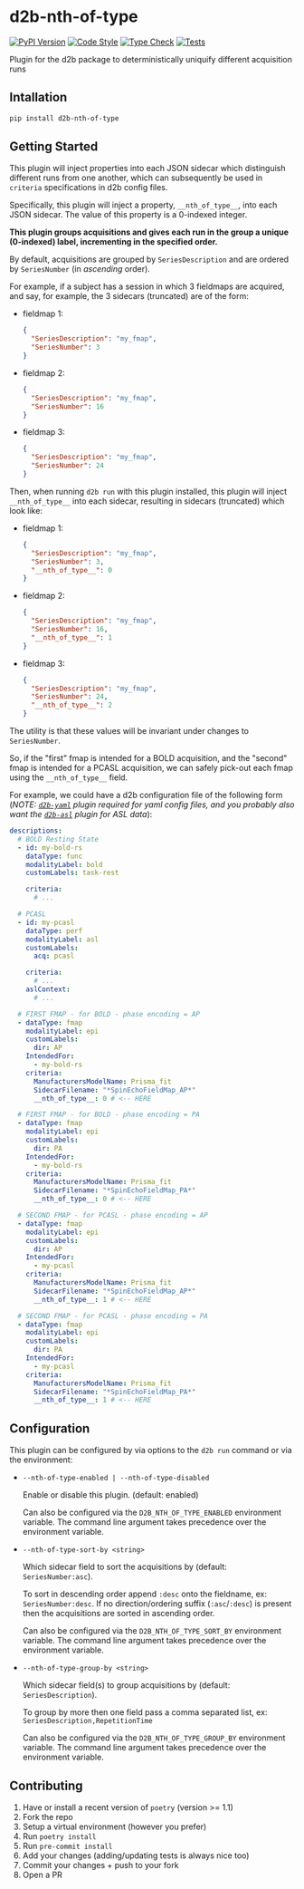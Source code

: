 # d2b-nth-of-type

[![PyPI Version](https://img.shields.io/pypi/v/d2b-nth-of-type.svg)](https://pypi.org/project/d2b-nth-of-type/) [![Code Style](https://github.com/d2b-dev/d2b-nth-of-type/actions/workflows/lint.yaml/badge.svg)](https://github.com/d2b-dev/d2b-nth-of-type/actions/workflows/lint.yaml) [![Type Check](https://github.com/d2b-dev/d2b-nth-of-type/actions/workflows/type-check.yaml/badge.svg)](https://github.com/d2b-dev/d2b-nth-of-type/actions/workflows/type-check.yaml) [![Tests](https://github.com/d2b-dev/d2b-nth-of-type/actions/workflows/test.yaml/badge.svg)](https://github.com/d2b-dev/d2b-nth-of-type/actions/workflows/test.yaml)

Plugin for the d2b package to deterministically uniquify different acquisition runs

## Intallation

```bash
pip install d2b-nth-of-type
```

## Getting Started

This plugin will inject properties into each JSON sidecar which distinguish different runs from one another, which can subsequently be used in `criteria` specifications in d2b config files.

Specifically, this plugin will inject a property, `__nth_of_type__`, into each JSON sidecar. The value of this property is a 0-indexed integer.

**This plugin groups acquisitions and gives each run in the group a unique (0-indexed) label, incrementing in the specified order.**

By default, acquisitions are grouped by `SeriesDescription` and are ordered by `SeriesNumber` (in _ascending_ order).

For example, if a subject has a session in which 3 fieldmaps are acquired, and say, for example, the 3 sidecars (truncated) are of the form:

- fieldmap 1:

  ```json
  {
    "SeriesDescription": "my_fmap",
    "SeriesNumber": 3
  }
  ```

- fieldmap 2:

  ```json
  {
    "SeriesDescription": "my_fmap",
    "SeriesNumber": 16
  }
  ```

- fieldmap 3:

  ```json
  {
    "SeriesDescription": "my_fmap",
    "SeriesNumber": 24
  }
  ```

Then, when running `d2b run` with this plugin installed, this plugin will inject `__nth_of_type__` into each sidecar, resulting in sidecars (truncated) which look like:

- fieldmap 1:

  ```json
  {
    "SeriesDescription": "my_fmap",
    "SeriesNumber": 3,
    "__nth_of_type__": 0
  }
  ```

- fieldmap 2:

  ```json
  {
    "SeriesDescription": "my_fmap",
    "SeriesNumber": 16,
    "__nth_of_type__": 1
  }
  ```

- fieldmap 3:

  ```json
  {
    "SeriesDescription": "my_fmap",
    "SeriesNumber": 24,
    "__nth_of_type__": 2
  }
  ```

The utility is that these values will be invariant under changes to `SeriesNumber`.

So, if the "first" fmap is intended for a BOLD acquisition, and the "second" fmap is intended for a PCASL acquisition, we can safely pick-out each fmap using the `__nth_of_type__` field.

For example, we could have a d2b configuration file of the following form (_NOTE: [`d2b-yaml`](https://github.com/d2b-dev/d2b-yaml) plugin required for yaml config files, and you probably also want the [`d2b-asl`](https://github.com/d2b-dev/d2b-asl) plugin for ASL data_):

```yaml
descriptions:
  # BOLD Resting State
  - id: my-bold-rs
    dataType: func
    modalityLabel: bold
    customLabels: task-rest

    criteria:
      # ...

  # PCASL
  - id: my-pcasl
    dataType: perf
    modalityLabel: asl
    customLabels:
      acq: pcasl

    criteria:
      # ...
    aslContext:
      # ...

  # FIRST FMAP - for BOLD - phase encoding = AP
  - dataType: fmap
    modalityLabel: epi
    customLabels:
      dir: AP
    IntendedFor:
      - my-bold-rs
    criteria:
      ManufacturersModelName: Prisma_fit
      SidecarFilename: "*SpinEchoFieldMap_AP*"
      __nth_of_type__: 0 # <-- HERE

  # FIRST FMAP - for BOLD - phase encoding = PA
  - dataType: fmap
    modalityLabel: epi
    customLabels:
      dir: PA
    IntendedFor:
      - my-bold-rs
    criteria:
      ManufacturersModelName: Prisma_fit
      SidecarFilename: "*SpinEchoFieldMap_PA*"
      __nth_of_type__: 0 # <-- HERE

  # SECOND FMAP - for PCASL - phase encoding = AP
  - dataType: fmap
    modalityLabel: epi
    customLabels:
      dir: AP
    IntendedFor:
      - my-pcasl
    criteria:
      ManufacturersModelName: Prisma_fit
      SidecarFilename: "*SpinEchoFieldMap_AP*"
      __nth_of_type__: 1 # <-- HERE

  # SECOND FMAP - for PCASL - phase encoding = PA
  - dataType: fmap
    modalityLabel: epi
    customLabels:
      dir: PA
    IntendedFor:
      - my-pcasl
    criteria:
      ManufacturersModelName: Prisma_fit
      SidecarFilename: "*SpinEchoFieldMap_PA*"
      __nth_of_type__: 1 # <-- HERE
```

## Configuration

This plugin can be configured by via options to the `d2b run` command or via the environment:

- `--nth-of-type-enabled | --nth-of-type-disabled`

  Enable or disable this plugin. (default: enabled)

  Can also be configured via the `D2B_NTH_OF_TYPE_ENABLED` environment variable. The command line argument takes precedence over the environment variable.

- `--nth-of-type-sort-by <string>`

  Which sidecar field to sort the acquisitions by (default: `SeriesNumber:asc`).

  To sort in descending order append `:desc` onto the fieldname, ex: `SeriesNumber:desc`. If no direction/ordering suffix (`:asc`/`:desc`) is present then the acquisitions are sorted in ascending order.

  Can also be configured via the `D2B_NTH_OF_TYPE_SORT_BY` environment variable. The command line argument takes precedence over the environment variable.

- `--nth-of-type-group-by <string>`

  Which sidecar field(s) to group acquisitions by (default: `SeriesDescription`).

  To group by more then one field pass a comma separated list, ex: `SeriesDescription,RepetitionTime`

  Can also be configured via the `D2B_NTH_OF_TYPE_GROUP_BY` environment variable. The command line argument takes precedence over the environment variable.

## Contributing

1. Have or install a recent version of `poetry` (version >= 1.1)
1. Fork the repo
1. Setup a virtual environment (however you prefer)
1. Run `poetry install`
1. Run `pre-commit install`
1. Add your changes (adding/updating tests is always nice too)
1. Commit your changes + push to your fork
1. Open a PR
